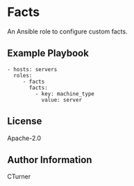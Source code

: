 Facts
=========

An Ansible role to configure custom facts.

Example Playbook
----------------

    - hosts: servers
      roles:
         - facts
           facts:
             - key: machine_type
               value: server

License
-------

Apache-2.0

Author Information
------------------

CTurner
